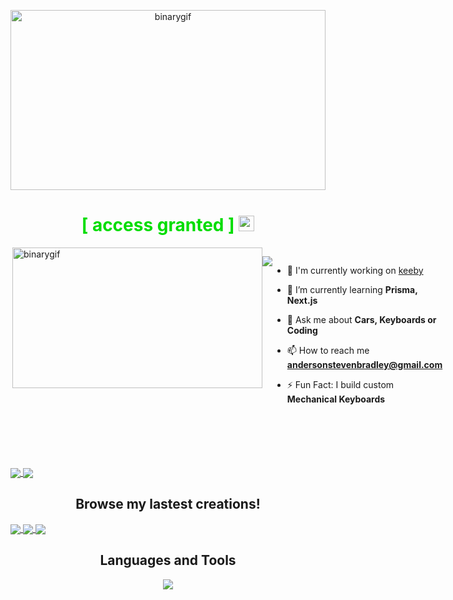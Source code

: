 <p align="center">
  <img src="./nonLfs/GithubHeader2.gif" alt="binarygif" height="288" width="100%" style="object-fit: cover"/>
</p>

<h1 align="center" style="color:#00dd00"> [ access granted ] <img src="https://media.giphy.com/media/hvRJCLFzcasrR4ia7z/giphy.gif" width="25px"></h1>

<div style="display:flex">
  <img src="./media/dayInTheLife.gif" align="right" alt="binarygif" height="225" width="400" style="object-fit: cover"/>

![](https://komarev.com/ghpvc/?username=StevenBradleyA&color=00dd00)

- 🔭 I'm currently working on [keeby](https://github.com/StevenBradleyA/keeby)

- 🌱 I’m currently learning **Prisma, Next.js**

- 💬 Ask me about **Cars, Keyboards or Coding**

- 📫 How to reach me **andersonstevenbradley@gmail.com**

- ⚡ Fun Fact: I build custom **Mechanical Keyboards**

</div>

<h2 align="center">     </h2>

<a href="https://github.com/anuraghazra/github-readme-stats">
  <img align="center" src="https://github-readme-stats.vercel.app/api?username=StevenBradleyA&hide=issues&theme=merko&hide_border=true&show_icons=true" />
</a>
<a href="https://github.com/anuraghazra/convoychat">
  <img align="center" src="https://github-readme-stats.vercel.app/api/top-langs/?username=StevenBradleyA&layout=compact&theme=merko&hide_border=true" />
</a>

<h2 align="center">Browse my lastest creations!</h2>

<a href="https://github.com/StevenBradleyA/keeby">
  <img align="center" src="https://github-readme-stats.vercel.app/api/pin/?username=StevenBradleyA&repo=keeby&theme=merko&hide_border=true&show_icons=true" />
</a>
<a href="https://github.com/cleggie66/banter">
  <img align="center" src="https://github-readme-stats.vercel.app/api/pin/?username=cleggie66&repo=banter&theme=merko&hide_border=true&show_icons=true" />
</a>
<a href="https://github.com/StevenBradleyA/airdnc">
  <img align="center" src="https://github-readme-stats.vercel.app/api/pin/?username=StevenBradleyA&repo=airdnc&theme=merko&hide_border=true&show_icons=true" />
</a>

<h2 align="center">Languages and Tools</h2>

<p align="center"> 
  <img src="https://skillicons.dev/icons?i=react,py,flask,aws,vscode,webpack,postgres,github,redux,sqlite,ts,js,prisma,express,sequelize,nodejs,babel,git,html,postman,docker,nginx&perline=11">
</p>
